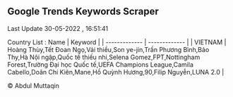 

## Google Trends Keywords Scraper 
 
Last Update 30-05-2022 , 16:51:41

Country List :
 Name  | Keyword |
| ------------- | ------------- |
| VIETNAM | Hoàng Thùy,Tết Đoan Ngọ,Vải thiều,Son ye-jin,Trần Phương Bình,Bảo Thy,Hà Nội ngập,Quốc tế thiếu nhi,Selena Gomez,FPT,Nottingham Forest,Trường Đại học Quốc tế,UEFA Champions League,Camila Cabello,Doãn Chí Kiên,Mane,Hồ Quỳnh Hương,90,Filip Nguyễn,LUNA 2.0 |



© Abdul Muttaqin 
